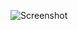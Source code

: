 ![Screenshot](https://raw.githubusercontent.com/Cryakl/Ultimate-RAT-Collection/refs/heads/main/Institution/Institution%202004%200.2.6/Screenshot.png)
